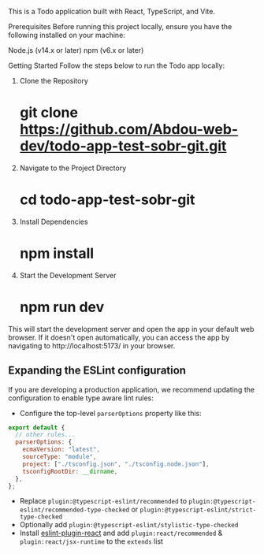 This is a Todo application built with React, TypeScript, and Vite.

Prerequisites
Before running this project locally, ensure you have the following installed on your machine:

Node.js (v14.x or later)
npm (v6.x or later)

Getting Started
Follow the steps below to run the Todo app locally:

1. Clone the Repository

   # git clone https://github.com/Abdou-web-dev/todo-app-test-sobr-git.git

2. Navigate to the Project Directory

   # cd todo-app-test-sobr-git

3. Install Dependencies

   # npm install

4. Start the Development Server

   # npm run dev

This will start the development server and open the app in your default web browser. If it doesn't open automatically, you can access the app by navigating to http://localhost:5173/ in your browser.

## Expanding the ESLint configuration

If you are developing a production application, we recommend updating the configuration to enable type aware lint rules:

- Configure the top-level `parserOptions` property like this:

```js
export default {
  // other rules...
  parserOptions: {
    ecmaVersion: "latest",
    sourceType: "module",
    project: ["./tsconfig.json", "./tsconfig.node.json"],
    tsconfigRootDir: __dirname,
  },
};
```

- Replace `plugin:@typescript-eslint/recommended` to `plugin:@typescript-eslint/recommended-type-checked` or `plugin:@typescript-eslint/strict-type-checked`
- Optionally add `plugin:@typescript-eslint/stylistic-type-checked`
- Install [eslint-plugin-react](https://github.com/jsx-eslint/eslint-plugin-react) and add `plugin:react/recommended` & `plugin:react/jsx-runtime` to the `extends` list
